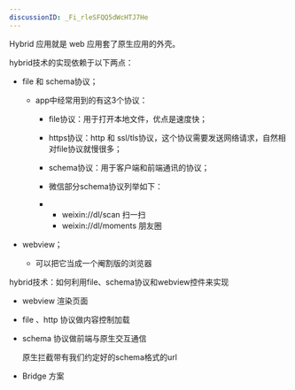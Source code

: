 ```yaml
---
discussionID: _Fi_rleSFQQ5dWcHTJ7He
---
```

Hybrid 应用就是 web 应用套了原生应用的外壳。

hybrid技术的实现依赖于以下两点：

- file 和 schema协议；

  - app中经常用到的有这3个协议：

    - file协议：用于打开本地文件，优点是速度快；

    - https协议：http 和 ssl/tls协议，这个协议需要发送网络请求，自然相对file协议就慢很多；

    - schema协议：用于客户端和前端通讯的协议；

    - 微信部分schema协议列举如下：

    - - weixin://dl/scan  扫一扫
      - weixin://dl/moments  朋友圈

- webview；

  - 可以把它当成一个阉割版的浏览器



hybrid技术：如何利用file、schema协议和webview控件来实现 

- webview 渲染页面

- file 、http 协议做内容控制加载

- schema 协议做前端与原生交互通信

  原生拦截带有我们约定好的schema格式的url

- Bridge 方案